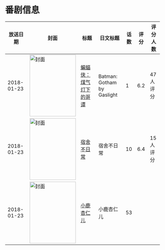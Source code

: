 # 番剧信息

|放送日期|封面|标题|日文标题|话数|评分|评分人数|
|---|---|---|---|---|---|---|
|2018-01-23|<img src="https://lain.bgm.tv/pic/cover/c/28/8d/235156_vb13l.jpg" alt="封面" style="width:150px;height:200px;object-fit:cover;">|[蝙蝠侠：煤气灯下的哥谭](https://bangumi.tv/subject/235156)|Batman: Gotham by Gaslight|1|6.2|47人评分|
|2018-01-23|<img src="https://lain.bgm.tv/pic/cover/c/72/4a/236566_L3HJV.jpg" alt="封面" style="width:150px;height:200px;object-fit:cover;">|[宿舍不日常](https://bangumi.tv/subject/236566)|宿舍不日常|10|6.4|15人评分|
|2018-01-23|<img src="https://lain.bgm.tv/pic/cover/c/9d/c9/236600_NfeFV.jpg" alt="封面" style="width:150px;height:200px;object-fit:cover;">|[小鹿杏仁儿](https://bangumi.tv/subject/236600)|小鹿杏仁儿|53|||
